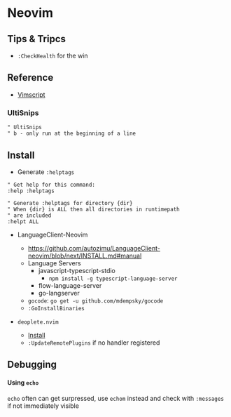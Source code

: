 # Neovim

## Tips & Tripcs

- `:CheckHealth` for the win

## Reference

- [Vimscript](https://github.com/johngrib/vimscript-cheatsheet)

### UltiSnips

```vimscript
" UltiSnips
" b - only run at the beginning of a line
```

## Install

- Generate `:helptags`

```vimscript
" Get help for this command:
:help :helptags

" Generate :helptags for directory {dir}
" When {dir} is ALL then all directories in runtimepath
" are included
:helpt ALL
```

- LanguageClient-Neovim
  - https://github.com/autozimu/LanguageClient-neovim/blob/next/INSTALL.md#manual
  - Language Servers
    - javascript-typescript-stdio
      - `npm install -g typescript-language-server`
    - flow-language-server
    - go-langserver
  - `gocode`: `go get -u github.com/mdempsky/gocode`
  - `:GoInstallBinaries`

- `deoplete.nvim`
  - [Install](https://github.com/Shougo/deoplete.nvim#install)
  - `:UpdateRemotePlugins` if no handler registered

## Debugging

#### Using `echo`

`echo` often can get surpressed, use `echom` instead and check with `:messages`
if not immediately visible
